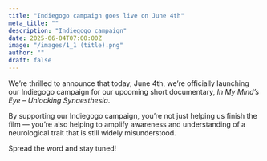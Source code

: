```yaml
---
title: "Indiegogo campaign goes live on June 4th"
meta_title: ""
description: "Indiegogo campaign"
date: 2025-06-04T07:00:00Z
image: "/images/1_1 (title).png"
author: ""
draft: false
---
```


We’re thrilled to announce that today, June 4th, we’re officially launching our Indiegogo campaign for our upcoming short documentary, *In My Mind’s Eye – Unlocking Synaesthesia*.

By supporting our Indiegogo campaign, you’re not just helping us finish the film — you’re also helping to amplify awareness and understanding of a neurological trait that is still widely misunderstood.

Spread the word and stay tuned!
